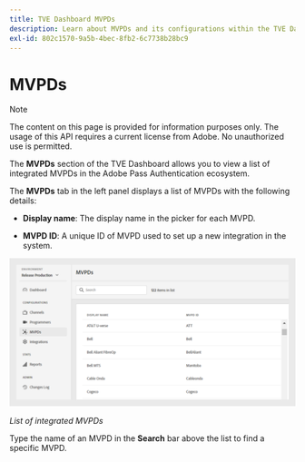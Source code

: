 ```yaml
---
title: TVE Dashboard MVPDs
description: Learn about MVPDs and its configurations within the TVE Dashboard.
exl-id: 802c1570-9a5b-4bec-8fb2-6c7738b28bc9
---
```

# MVPDs

>[!NOTE]
>
>The content on this page is provided for information purposes only. The usage of this API requires a current license from Adobe. No unauthorized use is permitted.

The **MVPDs** section of the TVE Dashboard allows you to view a list of integrated MVPDs in the Adobe Pass Authentication ecosystem.

The **MVPDs** tab in the left panel displays a list of MVPDs with the following details:

* **Display name**: The display name in the picker for each MVPD.

* **MVPD ID**: A unique ID of MVPD used to set up a new integration in the system.

![List of integrated MVPDs](assets/mvpds-list.png)

*List of integrated MVPDs*

Type the name of an MVPD in the **Search** bar above the list to find a specific MVPD.
